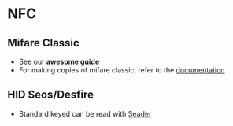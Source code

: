 # NFC

## Mifare Classic
- See our [**awesome guide**](https://gist.github.com/noproto/63f5dea3f77cae4393a4aa90fc8ef427)
- For making copies of mifare classic, refer to the [documentation](https://docs.flipper.net/nfc/magic-cards) 

## HID Seos/Desfire
- Standard keyed can be read with [Seader](https://lab.flipper.net/apps/seader)
